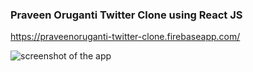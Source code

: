 ### Praveen Oruganti  Twitter  Clone using React JS
https://praveenoruganti-twitter-clone.firebaseapp.com/

![screenshot of the app](https://raw.githubusercontent.com/praveenorugantitech/praveenorugantitech-reactjs/master/0_Projects/praveenoruganti-twitter-app/src/images/screenshot.PNG "Twitter App")

<script data-name="BMC-Widget" src="https://cdnjs.buymeacoffee.com/1.0.0/widget.prod.min.js" data-id="praveenoruganti" data-description="Support me on Buy me a coffee!" data-message="Thank you for visiting. You can now buy me a coffee!" data-color="#5F7FFF" data-position="Right" data-x_margin="18" data-y_margin="18"></script>


